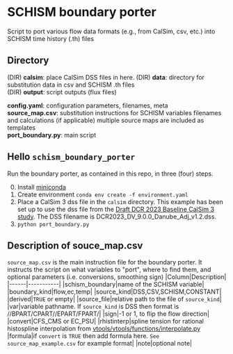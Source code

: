 # SCHISM boundary porter
Script to port various flow data formats (e.g., from CalSim, csv, etc.) into SCHISM time history (.th) files

## Directory
(DIR) **calsim**: place CalSim DSS files in here.
(DIR) **data**: directory for substitution data in csv and SCHISM .th files  
(DIR) **output**: script outputs (flux files)

**config.yaml**: configuration parameters, filenames, meta  
**source_map.csv**: substitution instructions for SCHISM variables filenames and calculations (if applicable)
multiple source maps are included as templates  
**port_boundary.py**: main script  

## Hello `schism_boundary_porter`
Run the boundary porter, as contained in this repo, in three (four) steps.  

0. Install [miniconda](https://docs.anaconda.com/miniconda/)
1. Create environment `conda env create -f environment.yaml`
2. Place a CalSim 3 dss file in the `calsim` directory. This example has been set up to use the dss file from
 the [Draft DCR 2023 Baseline CalSim 3 study](https://data.cnra.ca.gov/dataset/calsim-3-studies-used-in-dcr-2023/resource/0f5be940-6b02-43e4-a8f8-fddd3fd8a794). The DSS filename is DCR2023_DV_9.0.0_Danube_Adj_v1.2.dss.
3. `python port_boundary.py`

## Description of souce_map.csv
`source_map.csv` is the main instruction file for the boundary porter. It instructs the script on what variables to "port", where to find them, and optional parameters (i.e. conversions, smoothing sign)
|Column|Description|
|------|-----------|
|schism_boundary|name of the SCHISM variable|
|boundary_kind|flow,ec,temp|
|source_kind|DSS,CSV,SCHISM,CONSTANT|
|derived|`TRUE` or empty|
|source_file|relative path to the file of `source_kind`|
|var|variable pathname. If `source_kind` is DSS then format is //BPART/CPART//EPART/FPART/|
|sign|-1 or 1, to flip the flow direction|
|convert|CFS_CMS or EC_PSU|
|rhistinterp|spline tension for rational histospline interpolation from [vtools/vtools/functions/interpolate.py](https://github.com/CADWRDeltaModeling/vtools/blob/8366ab7c48359ed3d871aa48007a0ba8fbc7e5cc/vtools/functions/interpolate.py#L245)
|formula|if `convert` is `TRUE` then add formula here. `See source_map_example.csv` for example format|
|note|optional note|